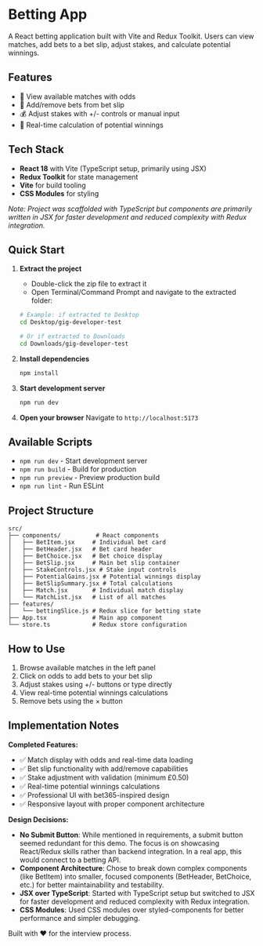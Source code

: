 # Betting App

A React betting application built with Vite and Redux Toolkit. Users can view matches, add bets to a bet slip, adjust stakes, and calculate potential winnings.

## Features

- 📱 View available matches with odds
- 🎯 Add/remove bets from bet slip
- 💰 Adjust stakes with +/- controls or manual input
- 🧮 Real-time calculation of potential winnings

## Tech Stack

- **React 18** with Vite (TypeScript setup, primarily using JSX)
- **Redux Toolkit** for state management
- **Vite** for build tooling
- **CSS Modules** for styling

*Note: Project was scaffolded with TypeScript but components are primarily written in JSX for faster development and reduced complexity with Redux integration.*

## Quick Start

1. **Extract the project**
   - Double-click the zip file to extract it
   - Open Terminal/Command Prompt and navigate to the extracted folder:
   ```bash
   # Example: if extracted to Desktop
   cd Desktop/gig-developer-test
   
   # Or if extracted to Downloads
   cd Downloads/gig-developer-test
   ```

2. **Install dependencies**
   ```bash
   npm install
   ```

3. **Start development server**
   ```bash
   npm run dev
   ```

4. **Open your browser**
   Navigate to `http://localhost:5173`

## Available Scripts

- `npm run dev` - Start development server
- `npm run build` - Build for production
- `npm run preview` - Preview production build
- `npm run lint` - Run ESLint

## Project Structure

```
src/
├── components/          # React components
│   ├── BetItem.jsx     # Individual bet card
│   ├── BetHeader.jsx   # Bet card header
│   ├── BetChoice.jsx   # Bet choice display
│   ├── BetSlip.jsx     # Main bet slip container
│   ├── StakeControls.jsx # Stake input controls
│   ├── PotentialGains.jsx # Potential winnings display
│   ├── BetSlipSummary.jsx # Total calculations
│   ├── Match.jsx       # Individual match display
│   └── MatchList.jsx   # List of all matches
├── features/
│   └── bettingSlice.js # Redux slice for betting state
├── App.tsx             # Main app component
└── store.ts            # Redux store configuration
```

## How to Use

1. Browse available matches in the left panel
2. Click on odds to add bets to your bet slip
3. Adjust stakes using +/- buttons or type directly
4. View real-time potential winnings calculations
5. Remove bets using the × button

## Implementation Notes

**Completed Features:**
- ✅ Match display with odds and real-time data loading
- ✅ Bet slip functionality with add/remove capabilities
- ✅ Stake adjustment with validation (minimum £0.50)
- ✅ Real-time potential winnings calculations
- ✅ Professional UI with bet365-inspired design
- ✅ Responsive layout with proper component architecture

**Design Decisions:**
- **No Submit Button**: While mentioned in requirements, a submit button seemed redundant for this demo. The focus is on showcasing React/Redux skills rather than backend integration. In a real app, this would connect to a betting API.
- **Component Architecture**: Chose to break down complex components (like BetItem) into smaller, focused components (BetHeader, BetChoice, etc.) for better maintainability and testability.
- **JSX over TypeScript**: Started with TypeScript setup but switched to JSX for faster development and reduced complexity with Redux integration.
- **CSS Modules**: Used CSS modules over styled-components for better performance and simpler debugging.

Built with ❤️ for the interview process.

